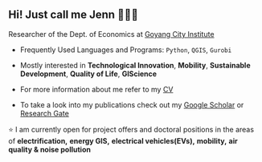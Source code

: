 ## Hi! Just call me Jenn 🙋🏻‍♀️

Researcher of the Dept. of Economics at [Goyang City Institute](https://www.goyang.re.kr/eng/introduce/01.php)

- Frequently Used Languages and Programs: `Python`, `QGIS`, `Gurobi`
- Mostly interested in **Technological Innovation**, **Mobility**, **Sustainable Development**, **Quality of Life**, **GIScience**

- For more information about me refer to my [CV](https://github.com/gisyun/gisyun/blob/main/hyorimyun_0826.pdf)
- To take a look into my publications check out my [Google Scholar](https://scholar.google.com/citations?user=pxed0PUAAAAJ&hl=en&oi=ao) or [Research Gate](https://www.researchgate.net/profile/Hyorim-Yun-2)

⭐️ I am currently open for project offers and doctoral positions in the areas of **electrification,** **energy GIS,** **electrical vehicles(EVs),** **mobility,** **air quality & noise pollution**
